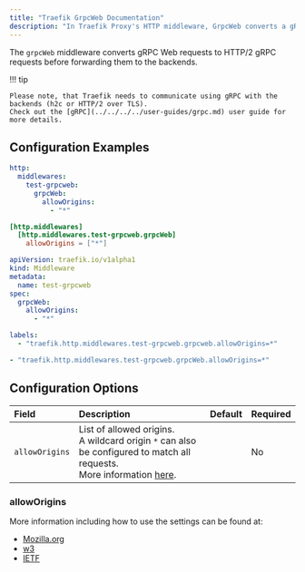 ```yaml
---
title: "Traefik GrpcWeb Documentation"
description: "In Traefik Proxy's HTTP middleware, GrpcWeb converts a gRPC Web requests to HTTP/2 gRPC requests. Read the technical documentation."
---
```


The `grpcWeb` middleware converts gRPC Web requests to HTTP/2 gRPC requests before forwarding them to the backends.

!!! tip

    Please note, that Traefik needs to communicate using gRPC with the backends (h2c or HTTP/2 over TLS).
    Check out the [gRPC](../../../../user-guides/grpc.md) user guide for more details.

## Configuration Examples

```yaml tab="File (YAML)"
http:
  middlewares:
    test-grpcweb:
      grpcWeb:
        allowOrigins:
          - "*"
```

```toml tab="File (TOML)"
[http.middlewares]
  [http.middlewares.test-grpcweb.grpcWeb]
    allowOrigins = ["*"]
```

```yaml tab="Kubernetes"
apiVersion: traefik.io/v1alpha1
kind: Middleware
metadata:
  name: test-grpcweb
spec:
  grpcWeb:
    allowOrigins:
      - "*"
```

```yaml tab="Docker & Swarm"
labels:
  - "traefik.http.middlewares.test-grpcweb.grpcweb.allowOrigins=*"
```

```yaml tab="Consul Catalog"
- "traefik.http.middlewares.test-grpcweb.grpcWeb.allowOrigins=*"
```

## Configuration Options

| Field                        | Description         | Default | Required |
|:-----------------------------|:------------------------------------------|:--------|:---------|
| `allowOrigins` | List of allowed origins. <br /> A wildcard origin `*` can also be configured to match all requests.<br /> More information [here](#alloworigins). | | No |

<!-- markdownlint-enable MD013 -->

### allowOrigins

More information including how to use the settings can be found at:

- [Mozilla.org](https://developer.mozilla.org/en-US/docs/Web/HTTP/Headers/Access-Control-Allow-Origin)
- [w3](https://fetch.spec.whatwg.org/#http-access-control-allow-origin)
- [IETF](https://tools.ietf.org/html/rfc6454#section-7.1)
